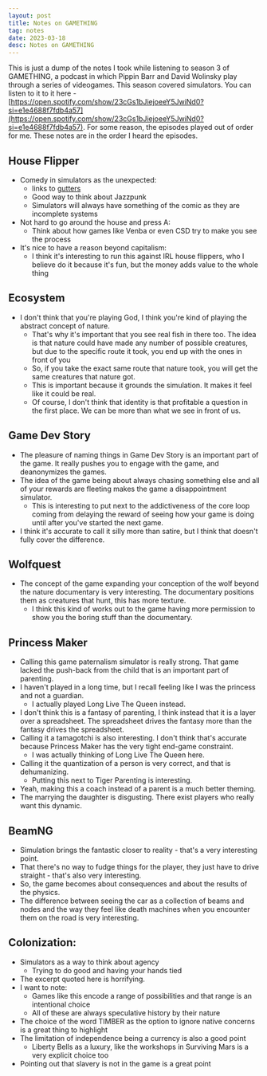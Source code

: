 ```yaml
---
layout: post
title: Notes on GAMETHING
tag: notes
date: 2023-03-18
desc: Notes on GAMETHING
---
```


This is just a dump of the notes I took while listening to season 3 of GAMETHING, a podcast in which Pippin Barr and David Wolinsky play through a series of videogames. This season covered simulators. You can listen to it to it here - [https://open.spotify.com/show/23cGs1bJiejoeeY5JwiNd0?si=e1e4688f7fdb4a57](https://open.spotify.com/show/23cGs1bJiejoeeY5JwiNd0?si=e1e4688f7fdb4a57). For some reason, the episodes played out of order for me. These notes are in the order I heard the episodes.

## House Flipper

- Comedy in simulators as the unexpected:
  - links to [gutters](/2018/12/28/gutters.html)
  - Good way to think about Jazzpunk
  - Simulators will always have something of the comic as they are incomplete systems
- Not hard to go around the house and press A:
  - Think about how games like Venba or even CSD try to make you see the process
- It's nice to have a reason beyond capitalism:
  - I think it's interesting to run this against IRL house flippers, who I believe do it because it's fun, but the money adds value to the whole thing

## Ecosystem

- I don't think that you're playing God, I think you're kind of playing the abstract concept of nature.
  - That's why it's important that you see real fish in there too. The idea is that nature could have made any number of possible creatures, but due to the specific route it took, you end up with the ones in front of you
  - So, if you take the exact same route that nature took, you will get the same creatures that nature got.
  - This is important because it grounds the simulation. It makes it feel like it could be real.
  - Of course, I don't think that identity is that profitable a question in the first place. We can be more than what we see in front of us.

## Game Dev Story

- The pleasure of naming things in Game Dev Story is an important part of the game. It really pushes you to engage with the game, and deanonymizes the games.
- The idea of the game being about always chasing something else and all of your rewards are fleeting makes the game a disappointment simulator.
  - This is interesting to put next to the addictiveness of the core loop coming from delaying the reward of seeing how your game is doing until after you've started the next game.
- I think it's accurate to call it silly more than satire, but I think that doesn't fully cover the difference.

## Wolfquest

- The concept of the game expanding your conception of the wolf beyond the nature documentary is very interesting. The documentary positions them as creatures that hunt, this has more texture.
  - I think this kind of works out to the game having more permission to show you the boring stuff than the documentary.

## Princess Maker

- Calling this game paternalism simulator is really strong. That game lacked the push-back from the child that is an important part of parenting.
- I haven't played in a long time, but I recall feeling like I was the princess and not a guardian.
  - I actually played Long Live The Queen instead.
- I don't think this is a fantasy of parenting, I think instead that it is a layer over a spreadsheet. The spreadsheet drives the fantasy more than the fantasy drives the spreadsheet.
- Calling it a tamagotchi is also interesting. I don't think that's accurate because Princess Maker has the very tight end-game constraint.
  - I was actually thinking of Long Live The Queen here.
- Calling it the quantization of a person is very correct, and that is dehumanizing.
  - Putting this next to Tiger Parenting is interesting.
- Yeah, making this a coach instead of a parent is a much better theming.
- The marrying the daughter is disgusting. There exist players who really want this dynamic.

## BeamNG

- Simulation brings the fantastic closer to reality - that's a very interesting point.
- That there's no way to fudge things for the player, they just have to drive straight - that's also very interesting.
- So, the game becomes about consequences and about the results of the physics.
- The difference between seeing the car as a collection of beams and nodes and the way they feel like death machines when you encounter them on the road is very interesting.

## Colonization:

- Simulators as a way to think about agency
  - Trying to do good and having your hands tied
- The excerpt quoted here is horrifying.
- I want to note:
  - Games like this encode a range of possibilities and that range is an intentional choice
  - All of these are always speculative history by their nature
- The choice of the word TIMBER as the option to ignore native concerns is a great thing to highlight
- The limitation of independence being a currency is also a good point
  - Liberty Bells as a luxury, like the workshops in Surviving Mars is a very explicit choice too
- Pointing out that slavery is not in the game is a great point
